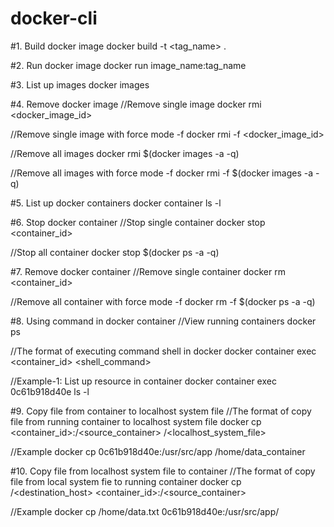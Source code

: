 # docker-cli

#1. Build docker image
docker build -t <tag_name> .

#2. Run docker image
docker run image_name:tag_name

#3. List up images
docker images

#4. Remove docker image
//Remove single image
docker rmi <docker_image_id>
 
//Remove single image with force mode -f
docker rmi -f <docker_image_id>
 
//Remove all images
docker rmi $(docker images -a -q)
 
//Remove all images with force mode -f
docker rmi -f $(docker images -a -q)

#5. List up docker containers
docker container ls -l

#6. Stop docker container
//Stop single container
docker stop <container_id>
 
//Stop all container
docker stop $(docker ps -a -q)

#7. Remove docker container
//Remove single container
docker rm <container_id>
 
//Remove all container with force mode -f
docker rm -f $(docker ps -a -q)

#8. Using command in docker container
//View running containers
docker ps
 
//The format of executing command shell in docker
docker container exec <container_id> <shell_command>
 
 
//Example-1: List up resource in container
docker container exec 0c61b918d40e ls -l

#9. Copy file from container to localhost system file
//The format of copy file from running container to localhost system file
docker cp <container_id>:/<source_container> /<localhost_system_file>
 
//Example
docker cp 0c61b918d40e:/usr/src/app /home/data_container

#10. Copy file from localhost system file to container
//The format of copy file from local system fie to running container
docker cp /<destination_host> <container_id>:/<source_container>
 
//Example
docker cp /home/data.txt 0c61b918d40e:/usr/src/app/
